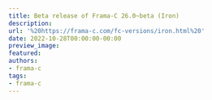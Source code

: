 ```yaml
---
title: Beta release of Frama-C 26.0~beta (Iron)
description:
url: '%20https://frama-c.com/fc-versions/iron.html%20'
date: 2022-10-28T00:00:00-00:00
preview_image:
featured:
authors:
- frama-c
tags:
- frama-c
---
```



